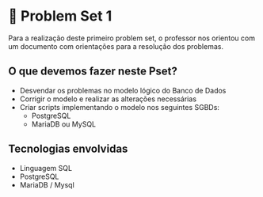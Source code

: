 # 🍰 Problem Set 1

Para a realização deste primeiro problem set, o professor nos orientou com um documento com orientações para a resolução dos problemas.

## O que devemos fazer neste Pset?
- Desvendar os problemas no modelo lógico do Banco de Dados 
- Corrigir o modelo e realizar as alterações necessárias
- Criar scripts implementando o modelo nos seguintes SGBDs:
   - PostgreSQL
   - MariaDB ou MySQL

## Tecnologias envolvidas
- Linguagem SQL
- PostgreSQL
- MariaDB / Mysql
